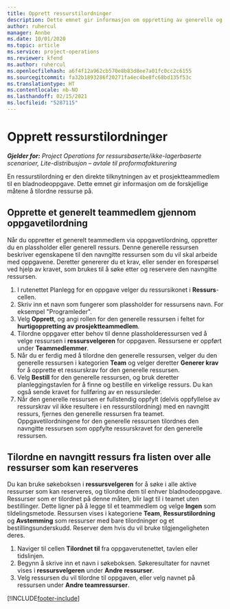 ```yaml
---
title: Opprett ressurstilordninger
description: Dette emnet gir informasjon om oppretting av generelle og navngitte ressurstilordninger.
author: ruhercul
manager: Annbe
ms.date: 10/01/2020
ms.topic: article
ms.service: project-operations
ms.reviewer: kfend
ms.author: ruhercul
ms.openlocfilehash: a6f4f12a962cb570e8b83d8ee7a01fc0cc2c6155
ms.sourcegitcommit: fa32b1893286f20271fa4ec4be8fc68bd135f53c
ms.translationtype: HT
ms.contentlocale: nb-NO
ms.lasthandoff: 02/15/2021
ms.locfileid: "5287115"
---
```

# <a name="create-resource-assignments"></a>Opprett ressurstilordninger

_**Gjelder for:** Project Operations for ressursbaserte/ikke-lagerbaserte scenarioer, Lite-distribusjon – avtale til proformafakturering_


En ressurstilordning er den direkte tilknytningen av et prosjektteammedlem til en bladnodeoppgave. Dette emnet gir informasjon om de forskjellige måtene å tilordne ressurse på.

## <a name="create-a-generic-team-member-through-task-assignment"></a>Opprette et generelt teammedlem gjennom oppgavetilordning


Når du oppretter et generelt teammedlem via oppgavetilordning, oppretter du en plassholder eller generell ressurs. Denne generelle ressursen beskriver egenskapene til den navngitte ressursen som du vil skal arbeide med oppgavene. Deretter genererer du et krav, eller sender en forespørsel ved hjelp av kravet, som brukes til å søke etter og reservere den navngitte ressursen.

1. I rutenettet Planlegg for en oppgave velger du ressursikonet i **Ressurs**-cellen.
2. Skriv inn et navn som fungerer som plassholder for ressursens navn. For eksempel "Programleder".
3. Velg **Opprett**, og angi rollen for den generelle ressursen i feltet for **hurtigoppretting av prosjektteammedlem**.
4. Tilordne oppgaver etter behov til denne plassholderessursen ved å velge ressursen i **ressursvelgeren** for oppgaven. Ressursene er oppført under **Teammedlemmer**.
5. Når du er ferdig med å tilordne den generelle ressursen, velger du den generelle ressursen i kategorien **Team** og velger deretter **Generer krav** for å opprette et ressurskrav for den generelle ressursen.
6. Velg **Bestill** for den generelle ressursen, og bruk deretter planleggingstavlen for å finne og bestille en virkelige ressurs. Du kan også sende kravet for fullføring av en ressursleder.
7. Når den generelle ressursen er fullstendig oppfylt (delvis oppfyllelse av ressurskrav vil ikke resultere i en ressurstilordning) med en navngitt ressurs, fjernes den generelle ressursen fra teamet. Oppgavetilordningene for den generelle ressursen tilordnes den navngitte ressursen som oppfylte ressurskravet for den generelle ressursen.

## <a name="assign-a-named-resource-from-the-list-of-all-bookable-resources"></a>Tilordne en navngitt ressurs fra listen over alle ressurser som kan reserveres

Du kan bruke søkeboksen i **ressursvelgeren** for å søke i alle aktive ressurser som kan reserveres, og tilordne dem til enhver bladnodeoppgave. Ressurser som er tilordnet på denne måten, blir lagt til i teamet uten bestillinger. Dette ligner på å legge til et teammedlem og velge **Ingen** som tildelingsmetode. Ressursen vises i kategoriene **Team**, **Ressurstilordning** og **Avstemming** som ressurser med bare tilordninger og et bestillingsunderskudd. Reserver dem hvis du vil bruke tilgjengeligheten deres.

1. Naviger til cellen **Tilordnet til** fra oppgaverutenettet, tavlen eller tidslinjen.
2. Begynn å skrive inn et navn i søkeboksen. Søkeresultater for navnet vises i **ressursvelgeren** under **Andre ressurser**.
3. Velg ressursen du vil tilordne til oppgaven, eller velg navnet på ressursen under **Andre teamressurser**.


[!INCLUDE[footer-include](../includes/footer-banner.md)]